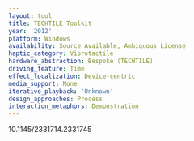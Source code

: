 ```yaml
---
layout: tool
title: TECHTILE Toolkit
year: '2012'
platform: Windows
availability: Source Available, Ambiguous License
haptic_category: Vibrotactile
hardware_abstraction: Bespoke (TECHTILE)
driving_feature: Time
effect_localization: Device-centric
media_support: None
iterative_playback: 'Unknown'
design_approaches: Process
interaction_metaphors: Demonstration
---
```

10.1145/2331714.2331745